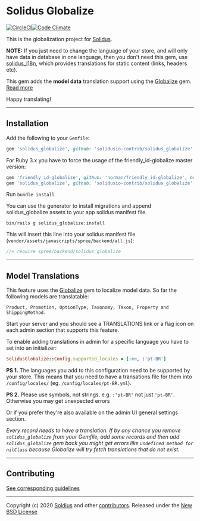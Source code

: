# Solidus Globalize

[![CircleCI](https://circleci.com/gh/solidusio-contrib/solidus_globalize/tree/master.svg?style=svg)](https://circleci.com/gh/solidusio-contrib/solidus_globalize/tree/master)[![Code Climate](https://codeclimate.com/github/solidusio-contrib/solidus_globalize/badges/gpa.svg)](https://codeclimate.com/github/solidusio-contrib/solidus_globalize)

This is the globalization project for [Solidus][1].

**NOTE:** If you just need to change the language of your store, and will only
have data in database in one language, then you don't need this gem,
use [solidus_i18n][8], which provides translations for static content (links,
headers etc).

This gem adds the **model data** translation support using the [Globalize][3] gem.
[Read more](#model-translations)

Happy translating!

---

## Installation

Add the following to your `Gemfile`:

```ruby
gem 'solidus_globalize', github: 'solidusio-contrib/solidus_globalize'
```

For Ruby 3.x you have to force the usage of the friendly_id-globalize master version:

```ruby
gem 'friendly_id-globalize', github: 'norman/friendly_id-globalize', branch: "master"
gem 'solidus_globalize', github: 'solidusio-contrib/solidus_globalize'
```


Run `bundle install`

You can use the generator to install migrations and append solidus_globalize assets to
your app solidus manifest file.

    bin/rails g solidus_globalize:install

This will insert this line into your solidus manifest file
(`vendor/assets/javascripts/spree/backend/all.js`):

```js
//= require spree/backend/solidus_globalize
```

---

## Model Translations

This feature uses the [Globalize][3] gem to localize model data.
So far the following models are translatable:

    Product, Promotion, OptionType, Taxonomy, Taxon, Property and ShippingMethod.

Start your server and you should see a TRANSLATIONS link or a flag icon on each
admin section that supports this feature.

To enable adding translations in admin for a specific language you have to set
into an initializer:

```ruby
SolidusGlobalize::Config.supported_locales = [:en, :'pt-BR']
```

**PS 1.** The languages you add to this configuration need to be supported by
your store. This means that you need to have a transations file for them
into `/config/locales/` (eg. `/config/locales/pt-BR.yml`).

**PS 2.** Please use symbols, not strings. e.g. `:'pt-BR'` not just `'pt-BR'`.
Otherwise you may get unexpected errors

Or if you prefer they're also available on the admin UI general settings section.

*Every record needs to have a translation. If by any chance you remove `solidus_globalize`
from your Gemfile, add some records and then add `solidus_globalize` gem back you might get
errors like ``undefined method for nilClass`` because Globalize will try fetch
translations that do not exist.*

---

## Contributing

[See corresponding guidelines][7]

---

Copyright (c) 2020 [Soldius][1] and other [contributors][5].
Released under the [New BSD License][6]

[1]: https://solidus.io
[3]: https://github.com/globalize/globalize
[5]: https://github.com/solidusio-contrib/solidus_globalize/graphs/contributors
[6]: https://github.com/solidusio-contrib/solidus_globalize/blob/master/LICENSE.md
[7]: https://github.com/solidusio-contrib/solidus_globalize/blob/master/CONTRIBUTING.md
[8]: https://github.com/solidusio-contrib/solidus_i18n
